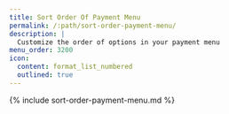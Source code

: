 ```yaml
---
title: Sort Order Of Payment Menu
permalink: /:path/sort-order-payment-menu/
description: |
  Customize the order of options in your payment menu
menu_order: 3200
icon:
  content: format_list_numbered
  outlined: true
---
```


{% include sort-order-payment-menu.md %}

